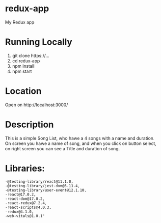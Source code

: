 # redux-app
My Redux app
# Running Locally
1. git clone https://...
2. cd redux-app
3. npm install
4. npm start
# Location
Open on http://localhost:3000/
# Description
This is a simple Song List, who hawe a 4 songs with a name and duration. On screen you hawe a name of song, and when you click on button select, on right screen you can see a Title and duration of song.
# Libraries:

    -@testing-library/react@11.1.0,
    -@testing-library/jest-dom@5.11.4,
    -@testing-library/user-event@12.1.10,
    -react@17.0.2,
    -react-dom@17.0.2,
    -react-redux@7.2.4,
    -react-scripts@4.0.3,
    -redux@4.1.0,
    -web-vitals@1.0.1"


